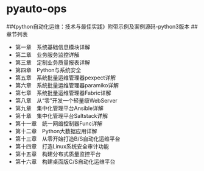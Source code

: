 # pyauto-ops
##《python自动化运维：技术与最佳实践》附带示例及案例源码-python3版本
##章节列表

- 第一章　系统基础信息模块详解
- 第二章　业务服务监控详解
- 第三章　定制业务质量报表详解
- 第四章　Python与系统安全
- 第五章　系统批量运维管理器pexpect详解
- 第六章　系统批量运维管理器paramiko详解
- 第七章　系统批量运维管理器Fabric详解
- 第八章　从“零”开发一个轻量级WebServer
- 第九章　集中化管理平台Ansible详解
- 第十章　集中化管理平台Saltstack详解
- 第十一章　统一网络控制器Func详解
- 第十二章　Python大数据应用详解
- 第十三章　从零开始打造B/S自动化运维平台
- 第十四章　打造Linux系统安全审计功能
- 第十五章　构建分布式质量监控平台
- 第十六章　构建桌面版C/S自动化运维平台
